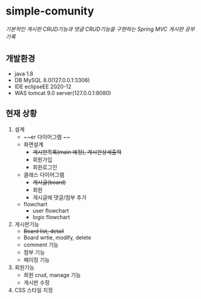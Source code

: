 simple-comunity
================
###### 기본적인 게시판 CRUD기능과 댓글 CRUD기능을 구현하는 Spring MVC 게시판 공부 기록

개발환경
----------------
* java 1.8
* DB
   MySQL 8.0(127.0.0.1:3306)
* IDE
   eclipseEE 2020-12
* WAS
   tomcat 9.0 server(127.0.0.1:8080)
   
현재 상황
----------------
1. 설계
   * ~~er 다이어그램 ~~
   * 화면설계 
      * ~~게시판목록(main 예정), 게시판상세출력~~
      * 회원가입
      * 회원로그인
   * 클래스 다이어그램
      * ~~게시글(board)~~
      * 회원
      * 게시글에 댓글/첨부 추가
   * flowchart
      * user flowchart
      * logic flowchart   
2. 게시판기능 
   * ~~Board list, detail~~
   * Board wrtie, modify, delete
   * comment 기능
   * 첨부 기능
   * 페이징 기능
3. 회원기능
   * 회원 crud, manage 기능
   * 게시판 수정
4. CSS 스타일 지정
   
